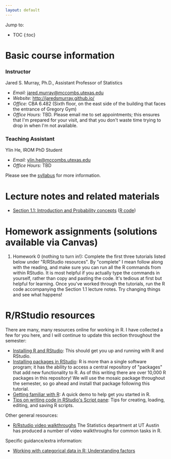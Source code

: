 ```yaml
---
layout: default
---
```


Jump to:

* TOC
{:toc}

# Basic course information

### Instructor
 Jared S. Murray, Ph.D., Assistant Professor of Statistics 

- *Email:* jared.murray@mccombs.utexas.edu
- *Website:* http://jaredsmurray.github.io/
- *Office:* CBA 6.482 (Sixth floor, on the east side of the building that faces the entrance of Gregory Gym)
- *Office Hours:* TBD. Please email me to set appointments; this ensures that I'm prepared for your visit, and that you don't waste time trying to drop in when I'm not available.

### Teaching Assistant 

Ylin He, IROM PhD Student

- *Email:* ylin.he@mccombs.utexas.edu
- *Office Hours:* TBD

Please see the [syllabus](files/syllabus.pdf) for more information.

# Lecture notes and related materials

- [Section 1.1: Introduction and Probability concepts](slides/Section01.1.pdf) ([R code](slides/Section01.1.R)) 


# Homework assignments (solutions available via Canvas)

1. Homework 0 (nothing to turn in!): Complete the first three tutorials listed below under "R/RStudio resources". By "complete" I mean follow along with the reading, and make sure you can run all the R commands from within RStudio. It is most helpful if you actually type the commands in yourself, rather than copy and pasting the code. It's tedious at first but helpful for learning. Once you've worked through the tutorials, run the R code accompanying the Section 1.1 lecture notes. Try changing things and see what happens!



# R/RStudio resources

There are many, many resources online for working in R. I have collected a few for you here, and I will continue to update this section throughout the semester:

- [Installing R and RStudio](https://github.com/jaredsmurray/learnR/blob/master/basics/installing_R.md): This should get you up and running with R and RStudio.
- [Installing packages in RStudio](https://github.com/jaredsmurray/learnR/blob/master/basics/installing_library.md): R is more than a single software program; it has the ability to access a central repository of "packages" that add new functionality to R. As of this writing there are over 10,000 R packages in this repository! We will use the mosaic package throughout the semester, so go ahead and install that package following this tutorial.
- [Getting familiar with R](https://github.com/jaredsmurray/learnR/blob/master/heights/heights.md): A quick demo to help get you started in R.
- [Tips on writing code in RStudio's Script pane](http://mercury.webster.edu/aleshunas/R_learning_infrastructure/R%20scripts.pdf): Tips for creating, loading, editing, and saving R scripts.

Other general resources:

- [R/Rstudio video walkthroughs](https://github.com/brianlukoff/sta371g/blob/master/r-help/getting-more-help.md) The Statistics department at UT Austin has produced a number of video walkthroughs for common tasks in R. 

Specific guidance/extra information:

- [Working with categorical data in R: Understanding factors](https://swcarpentry.github.io/r-novice-inflammation/12-supp-factors/)